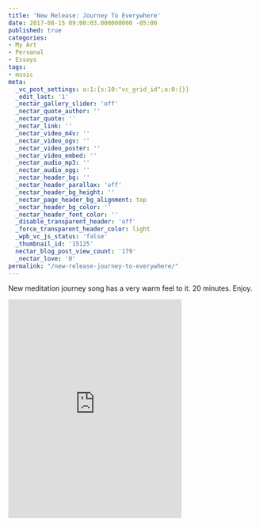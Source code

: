 ```yaml
---
title: 'New Release: Journey To Everywhere'
date: 2017-08-15 09:00:03.000000000 -05:00
published: true
categories:
- My Art
- Personal
- Essays
tags:
- music
meta:
  _vc_post_settings: a:1:{s:10:"vc_grid_id";a:0:{}}
  _edit_last: '1'
  _nectar_gallery_slider: 'off'
  _nectar_quote_author: ''
  _nectar_quote: ''
  _nectar_link: ''
  _nectar_video_m4v: ''
  _nectar_video_ogv: ''
  _nectar_video_poster: ''
  _nectar_video_embed: ''
  _nectar_audio_mp3: ''
  _nectar_audio_ogg: ''
  _nectar_header_bg: ''
  _nectar_header_parallax: 'off'
  _nectar_header_bg_height: ''
  _nectar_page_header_bg_alignment: top
  _nectar_header_bg_color: ''
  _nectar_header_font_color: ''
  _disable_transparent_header: 'off'
  _force_transparent_header_color: light
  _wpb_vc_js_status: 'false'
  _thumbnail_id: '15125'
  nectar_blog_post_view_count: '179'
  _nectar_love: '0'
permalink: "/new-release-journey-to-everywhere/"
---
```

<p>New meditation journey song has a very warm feel to it. 20 minutes. Enjoy.</p>
<p><iframe style="border: 0; width: 350px; height: 442px;" src="https://bandcamp.com/EmbeddedPlayer/track=690659108/size=large/bgcol=ffffff/linkcol=0687f5/tracklist=false/transparent=true/" width="300" height="150" seamless=""><a href="http://chr1stopher.bandcamp.com/track/journey-to-everywhere-2">Journey To Everywhere by Chr1stoher</a></iframe></p>
